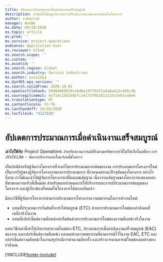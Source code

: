 ```yaml
---
title: อัปเดตการประมาณการเมื่อดำเนินงานเสร็จสมบูรณ์
description: หัวข้อนี้ให้ข้อมูลเกี่ยวกับการปรับปรุงการคาดคะเนกำลังคนในโครงการ
author: ruhercul
manager: AnnBe
ms.date: 09/20/2020
ms.topic: article
ms.prod: ''
ms.service: project-operations
audience: Application User
ms.reviewer: kfend
ms.search.scope: ''
ms.custom: ''
ms.assetid: ''
ms.search.region: Global
ms.search.industry: Service industries
ms.author: suvaidya
ms.dyn365.ops.version: ''
ms.search.validFrom: 2020-10-01
ms.openlocfilehash: 59d04869839cebd6e197f94f2ada8ab12c495c3b
ms.sourcegitcommit: 4cf1dc1561b92fca4175f0b3813133c5e63ce8e6
ms.translationtype: HT
ms.contentlocale: th-TH
ms.lasthandoff: 10/28/2020
ms.locfileid: "4127226"
---
```

# <a name="update-estimate-at-completion"></a>อัปเดตการประมาณการเมื่อดำเนินงานเสร็จสมบูรณ์

_**นำไปใช้กับ:** Project Operations สำหรับสถานการณ์ที่อิงตามทรัพยากร/ที่ไม่ได้เก็บในสต็อก การปรับใช้ Lite - จัดการกับการออกใบแจ้งหนี้ชั่วคราว_

เป็นปกติสำหรับผู้จัดการโครงการที่จะแก้ไขการประมาณการเดิมของงาน การประมาณการโครงการใหม่เป็นการรับรู้ของผู้จัดการโครงการของการประมาณการ ที่กำหนดสถานะปัจจุบันของโครงการ อย่างไรก็ตาม เราไม่แนะนำให้ผู้จัดการโครงการเปลี่ยนเลขเส้นฐาน เนื่องจากเส้นฐานของโครงการแสดงแหล่งที่มาของความจริงที่เชื่อมต่อ สำหรับหมายกำหนดการให้บริการรและการปประมาณการต้นทุนของโครงการ และผู้เกี่ยวข้องทั้งหมดในโครงการได้ตกลงกันแล้ว

มีสองวิธีที่ผู้จัดการโครงการสามารถประมาณการโครงการความพยายามในการทำงานใหม่:

- แทนที่ประมาณการเริ่มต้นที่จะทำให้สมบูรณ์ (ETC) ด้วยการประมาณการใหม่ของกำลังคนที่เหลือจริงในงาน 
- แทนที่เปอร์เซ็นต์ความคืบหน้าค่าเริ่มต้นด้วยการประมาณการใหม่ของความคืบหน้าจริงในงาน

แต่ละวิธีเหล่านี้ทำให้เกิดการคำนวณใหม่ของ ETC, ประมาณการเมื่อดำเนินงานเสร็จสมบูรณ์ (EAC) ของงาน และเปอร์เซ็นต์ความคืบหน้า และผลต่างความพยายามที่คาดการณ์ไว้ในงาน EAC, ETC และเปอร์เซ็นต์ความคืบหน้าในงานสรุปจะมีการคำนวณอีกครั้ง และสร้างการคาดการณ์ใหม่ของผลต่างของกำลังคน


[!INCLUDE[footer-include](../includes/footer-banner.md)]